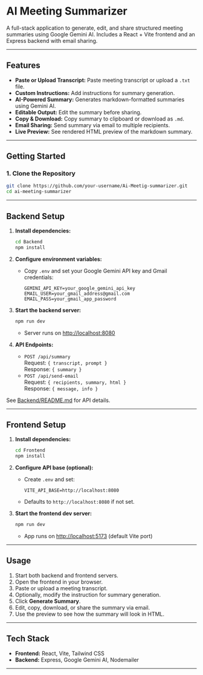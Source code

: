 # AI Meeting Summarizer

A full-stack application to generate, edit, and share structured meeting summaries using Google Gemini AI. Includes a React + Vite frontend and an Express backend with email sharing.

---

## Features

- **Paste or Upload Transcript:** Paste meeting transcript or upload a `.txt` file.
- **Custom Instructions:** Add instructions for summary generation.
- **AI-Powered Summary:** Generates markdown-formatted summaries using Gemini AI.
- **Editable Output:** Edit the summary before sharing.
- **Copy & Download:** Copy summary to clipboard or download as `.md`.
- **Email Sharing:** Send summary via email to multiple recipients.
- **Live Preview:** See rendered HTML preview of the markdown summary.

---

## Getting Started

### 1. Clone the Repository

```sh
git clone https://github.com/your-username/Ai-Meetig-summarizer.git
cd ai-meeting-summarizer
```

---

## Backend Setup

1. **Install dependencies:**
   ```sh
   cd Backend
   npm install
   ```

2. **Configure environment variables:**
   - Copy `.env` and set your Google Gemini API key and Gmail credentials:
     ```
     GEMINI_API_KEY=your_google_gemini_api_key
     EMAIL_USER=your_gmail_address@gmail.com
     EMAIL_PASS=your_gmail_app_password
     ```

3. **Start the backend server:**
   ```sh
   npm run dev
   ```
   - Server runs on [http://localhost:8080](http://localhost:8080)

4. **API Endpoints:**
   - `POST /api/summary`  
     Request: `{ transcript, prompt }`  
     Response: `{ summary }`
   - `POST /api/send-email`  
     Request: `{ recipients, summary, html }`  
     Response: `{ message, info }`

See [Backend/README.md](Backend/README.md) for API details.

---

## Frontend Setup

1. **Install dependencies:**
   ```sh
   cd Frontend
   npm install
   ```

2. **Configure API base (optional):**
   - Create `.env` and set:
     ```
     VITE_API_BASE=http://localhost:8080
     ```
   - Defaults to `http://localhost:8080` if not set.

3. **Start the frontend dev server:**
   ```sh
   npm run dev
   ```
   - App runs on [http://localhost:5173](http://localhost:5173) (default Vite port)

---

## Usage

1. Start both backend and frontend servers.
2. Open the frontend in your browser.
3. Paste or upload a meeting transcript.
4. Optionally, modify the instruction for summary generation.
5. Click **Generate Summary**.
6. Edit, copy, download, or share the summary via email.
7. Use the preview to see how the summary will look in HTML.

---

## Tech Stack

- **Frontend:** React, Vite, Tailwind CSS
- **Backend:** Express, Google Gemini AI, Nodemailer

---